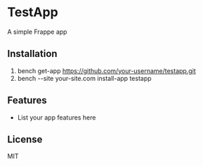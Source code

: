 # TestApp

A simple Frappe app

## Installation

1. bench get-app https://github.com/your-username/testapp.git
2. bench --site your-site.com install-app testapp

## Features

- List your app features here

## License

MIT

